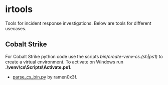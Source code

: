# irtools

Tools for incident response investigations. Below are tools for different usecases.

## Cobalt Strike

For Cobalt Strike python code use the scripts *bin/create-venv-cs.(sh|ps1)* to create a virtual environment. To activate on Windows run **.\venv\cs\Scripts\Activate.ps1**.

- [parse_cs_bin.py][pcb] by ramen0x3f. 

  [pcb]: https://github.com/ramen0x3f/AggressorScripts/blob/master/parse_cs_bin.py
